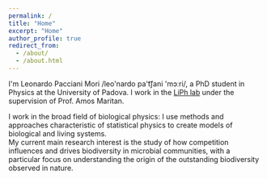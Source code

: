 ```yaml
---
permalink: /
title: "Home"
excerpt: "Home"
author_profile: true
redirect_from:
  - /about/
  - /about.html
---
```


I'm Leonardo Pacciani Mori /leo&#39;nardo pa&#39;t͡ʃani &#39;mɔːri/, a PhD student in Physics at the University of Padova. I work in the [LiPh lab](http://liphlab.com/) under the supervision of Prof. Amos Maritan.

I work in the broad field of biological physics: I use methods and approaches characteristic of statistical physics to create models of biological and living systems.<br>
My current main research interest is the study of how competition influences and drives biodiversity in microbial communities, with a particular focus on understanding the origin of the outstanding biodiversity observed in nature.
